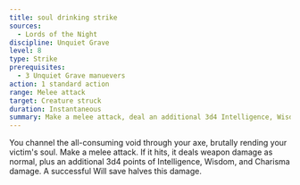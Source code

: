 ```yaml
---
title: soul drinking strike
sources:
  - Lords of the Night
discipline: Unquiet Grave
level: 8
type: Strike
prerequisites:
  - 3 Unquiet Grave manuevers
action: 1 standard action
range: Melee attack
target: Creature struck
duration: Instantaneous
summary: Make a melee attack, deal an additional 3d4 Intelligence, Wisdom, and Charisma damage.
---
```


You channel the all-consuming void through your axe, brutally rending your victim's soul. Make a melee attack. If it hits, it deals weapon damage as normal, plus an additional 3d4 points of Intelligence, Wisdom, and Charisma damage. A successful Will save halves this damage.
